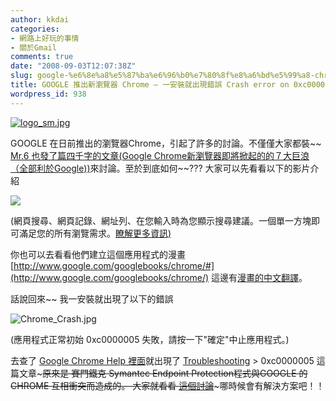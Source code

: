 ```yaml
---
author: kkdai
categories:
- 網路上好玩的事情
- 關於Gmail
comments: true
date: "2008-09-03T12:07:38Z"
slug: google-%e6%8e%a8%e5%87%ba%e6%96%b0%e7%80%8f%e8%a6%bd%e5%99%a8-chrome-%e4%b8%80%e5%ae%89%e8%a3%9d%e5%b0%b1%e5%87%ba%e7%8f%be%e9%8c%af%e8%aa%a4-crash-error-on-0xc0000005
title: GOOGLE 推出新瀏覽器 Chrome — 一安裝就出現錯誤 Crash error on 0xc0000005
wordpress_id: 938
---
```


[![logo_sm.jpg](http://farm4.static.flickr.com/3270/2823233345_9f6a6d7dbb.jpg)](http://www.google.com/chrome/?hl=zh-TW)

 

 

GOOGLE 在日前推出的瀏覽器Chrome，引起了許多的討論。不僅僅大家都裝~~ [Mr.6 也發了篇四千字的文章(Google Chrome新瀏覽器即將掀起的的７大巨浪（全部利於Google))](http://mr6.cc/?p=2184#more-2184)來討論。至於到底如何~~??? 大家可以先看看以下的影片介紹

 

 

[![](http://www.evanlin.com/wp/wp-content/uploads/2008/09/video10783025aeb3.jpg)](http://www.youtube.com/watch?v=jVuGDWwFVCg)

   
(網頁搜尋、網頁記錄、網址列、在您輸入時為您顯示搜尋建議。一個單一方塊即可滿足您的所有瀏覽需求。[瞭解更多資訊)](http://www.google.com/support/chrome/bin/answer.py?answer=95440&hl=zh_TW)   

 

你也可以去看看他們建立這個應用程式的漫畫 [http://www.google.com/googlebooks/chrome/#](http://www.google.com/googlebooks/chrome/) 這邊有[漫畫的中文翻譯](http://vovo2000.com/phpbb2/viewtopic-29807.html)。

 

 

話說回來~~ 我一安裝就出現了以下的錯誤

 

![Chrome_Crash.jpg](http://farm4.static.flickr.com/3105/2823233655_521cbcfed3.jpg)

 

(應用程式正常初始 0xc0000005 失敗，請按一下"確定"中止應用程式。)

 

 

去查了 [Google Chrome Help 裡面](https://groups.google.com/group/google-chrome-help/topics)就出現了 [Troubleshooting](http://groups.google.com/group/google-chrome-help-troubleshooting/topics) > 0xc0000005 這篇文章~~~原來是 賽門鐵克 Symantec Endpoint Protection程式與GOOGLE 的CHROME 互相衝突而造成的。 大家就看看 [這個討論](http://groups.google.com/group/google-chrome-help-troubleshooting/browse_thread/thread/41ef35857180e154/d19d9b07830c978b#d19d9b07830c978b)~~~哪時候會有解決方案吧！！

 

 

 

[](http://www.flickr.com/photos/27643002@N00/2823233345/)
